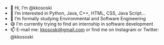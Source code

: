 - 👋 Hi, I’m @kkososki
- 👀 I’m interested in Python, Java, C++, HTML, CSS, Java Script...
- 🌱 I’m formally studying Environmental and Software Engineering
- 😅 I'm currently trying to find an internship in software development
- 📫 E-mail me: kkososki@gmail.com or find me on Instagram or Twitter: @kkososki

<!---
kkososki/kkososki is a ✨ special ✨ repository because its `README.md` (this file) appears on your GitHub profile.
You can click the Preview link to take a look at your changes.
--->
